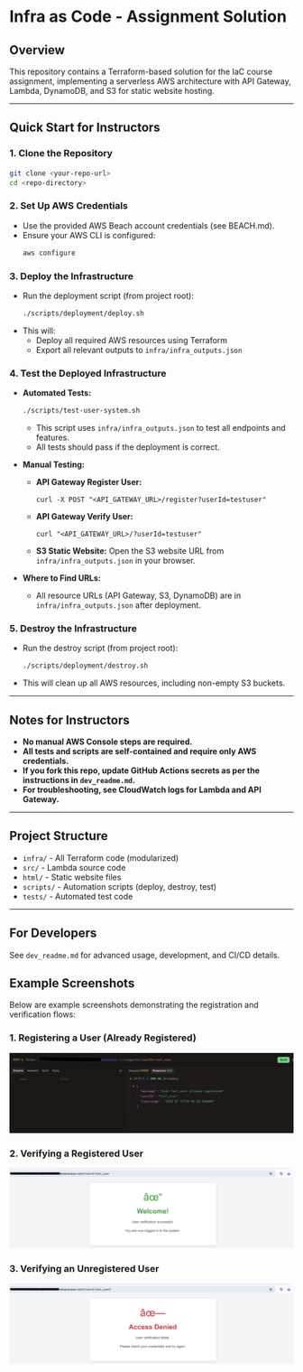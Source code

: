 # Infra as Code - Assignment Solution

## Overview
This repository contains a Terraform-based solution for the IaC course assignment, implementing a serverless AWS architecture with API Gateway, Lambda, DynamoDB, and S3 for static website hosting.

---

## Quick Start for Instructors

### 1. **Clone the Repository**
```bash
git clone <your-repo-url>
cd <repo-directory>
```

### 2. **Set Up AWS Credentials**
- Use the provided AWS Beach account credentials (see BEACH.md).
- Ensure your AWS CLI is configured:
  ```bash
  aws configure
  ```

### 3. **Deploy the Infrastructure**
- Run the deployment script (from project root):
  ```bash
  ./scripts/deployment/deploy.sh
  ```
- This will:
  - Deploy all required AWS resources using Terraform
  - Export all relevant outputs to `infra/infra_outputs.json`

### 4. **Test the Deployed Infrastructure**
- **Automated Tests:**
  ```bash
  ./scripts/test-user-system.sh
  ```
  - This script uses `infra/infra_outputs.json` to test all endpoints and features.
  - All tests should pass if the deployment is correct.

- **Manual Testing:**
  - **API Gateway Register User:**
    ```
    curl -X POST "<API_GATEWAY_URL>/register?userId=testuser"
    ```
  - **API Gateway Verify User:**
    ```
    curl "<API_GATEWAY_URL>/?userId=testuser"
    ```
  - **S3 Static Website:**
    Open the S3 website URL from `infra/infra_outputs.json` in your browser.

- **Where to Find URLs:**
  - All resource URLs (API Gateway, S3, DynamoDB) are in `infra/infra_outputs.json` after deployment.

### 5. **Destroy the Infrastructure**
- Run the destroy script (from project root):
  ```bash
  ./scripts/deployment/destroy.sh
  ```
- This will clean up all AWS resources, including non-empty S3 buckets.

---

## Notes for Instructors
- **No manual AWS Console steps are required.**
- **All tests and scripts are self-contained and require only AWS credentials.**
- **If you fork this repo, update GitHub Actions secrets as per the instructions in `dev_readme.md`.**
- **For troubleshooting, see CloudWatch logs for Lambda and API Gateway.**

---

## Project Structure
- `infra/` - All Terraform code (modularized)
- `src/` - Lambda source code
- `html/` - Static website files
- `scripts/` - Automation scripts (deploy, destroy, test)
- `tests/` - Automated test code

---

## For Developers
See `dev_readme.md` for advanced usage, development, and CI/CD details. 

## Example Screenshots

Below are example screenshots demonstrating the registration and verification flows:

### 1. Registering a User (Already Registered)
![Register User Already Registered](images/register_already_registered.png)

### 2. Verifying a Registered User
![Verify Registered User - Success](images/verify_success.png)

### 3. Verifying an Unregistered User
![Verify Unregistered User - Access Denied](images/verify_access_denied.png) 